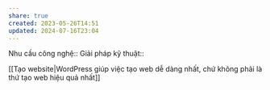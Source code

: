 ```yaml
---
share: true
created: 2023-05-26T14:51
updated: 2024-07-16T23:04
---
```

Nhu cầu công nghệ::
Giải pháp kỹ thuật::


[[Tạo website|WordPress giúp việc tạo web dễ dàng nhất, chứ không phải là thứ tạo web hiệu quả nhất]]